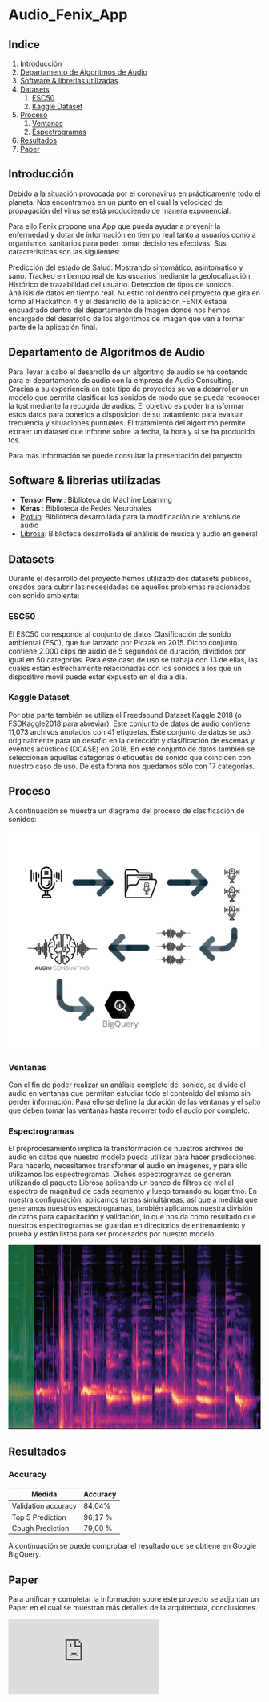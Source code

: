 # Audio_Fenix_App

## Indice

1. [Introducción](#introduccion)
2. [Departamento de Algoritmos de Audio](#algoritmo)
3. [Software & librerias utilizadas](#software)
4. [Datasets](#datasets)
    1. [ESC50](#ESC50)
    2. [Kaggle Dataset](#kaggledataset)
5. [Proceso](#proceso)
    1. [Ventanas](#window)
    2. [Espectrogramas](#spectrograms)
6. [Resultados](#resultado)
7. [Paper](#paper)


## Introducción <a name="introduccion"></a>

Debido a la situación provocada por el coronavirus en prácticamente todo el planeta. Nos encontramos en un punto en el cual la velocidad de propagación del virus se está produciendo de manera exponencial. 

Para ello Fenix propone una App que pueda ayudar a prevenir la enfermedad y dotar de información en tiempo real tanto a usuarios como a organismos sanitarios para poder tomar decisiones efectivas. Sus características son las siguientes: 

Predicción del estado de Salud: Mostrando sintomático, asintomático y sano.
Trackeo en tiempo real de los usuarios mediante la geolocalización. 
Histórico de trazabilidad del usuario.
Detección de tipos de sonidos.
Análisis de datos en tiempo real.
Nuestro rol dentro del proyecto que gira en torno al Hackathon 4 y el desarrollo de la aplicación FENIX estaba encuadrado dentro del departamento de Imagen donde nos hemos encargado del desarrollo de los algoritmos de imagen que van a formar parte de la aplicación final. 



## Departamento de Algoritmos de Audio <a name="algoritmo"></a>

Para llevar a cabo el desarrollo de un algoritmo de audio se ha contando para el departamento de audio con la empresa de Audio Consulting. Gracias a su experiencia en este tipo de proyectos se va a desarrollar un modelo que permita clasificar los sonidos de modo que se pueda reconocer la tost mediante la recogida de audios. 
El objetivo es poder transformar estos datos para ponerlos a disposición de su tratamiento para evaluar frecuencia y situaciones puntuales. El tratamiento del algortimo permite extraer un dataset que informe sobre la fecha, la hora y si se ha producido tos. 

Para más información se puede consultar la presentación del proyecto:


## Software & librerias utilizadas <a name="software"></a>

* **Tensor Flow** : Biblioteca de Machine Learning
* **Keras** : Biblioteca de Redes Neuronales
* [Pydub](https://github.com/jiaaro/pydub): Biblioteca desarrollada para la modificación de archivos de audio
* [Librosa](https://github.com/librosa/librosa): Biblioteca desarrollada el análisis de música y audio en general

## Datasets <a name="datasets"></a>

Durante el desarrollo del proyecto hemos utilizado dos datasets públicos, creados para cubrir las necesidades de aquellos problemas relacionados con sonido ambiente:

### ESC50 <a name="ESC50"></a>

El ESC50 corresponde al conjunto de datos Clasificación de sonido ambiental (ESC), que fue lanzado por Piczak en 2015. Dicho conjunto contiene 2.000 clips de audio de 5 segundos de duración, divididos por igual en 50 categorías. Para este caso de uso se trabaja con 13 de ellas, las cuales están estrechamente relacionadas con los sonidos a los que un dispositivo móvil puede estar expuesto en el día a día.

### Kaggle Dataset <a name="kaggledataset"></a>

Por otra parte también se utiliza el Freedsound Dataset Kaggle 2018 (o FSDKaggle2018 para abreviar). Este conjunto de datos de audio contiene 11,073 archivos anotados con 41 etiquetas. Este conjunto de datos se usó originalmente para un desafío en la detección y clasificación de escenas y eventos acústicos (DCASE) en 2018. En este conjunto de datos también se seleccionan aquellas categorías o etiquetas de sonido que coinciden con nuestro caso de uso. De esta forma nos quedamos sólo con 17 categorías.

## Proceso<a name="proceso"></a>

A continuación se muestra un diagrama del proceso de clasificación de sonidos:

![image](https://github.com/gevama/Audio_Fenix_App/blob/master/4.%20Data%20example/Work_flow_h4.jpeg)

### Ventanas<a name="window"></a>

Con el fin de poder realizar un análisis completo del sonido, se divide el audio en ventanas que permitan estudiar todo el contenido del mismo sin perder información. Para ello se define la duración de las ventanas y el salto que deben tomar las ventanas hasta recorrer todo el audio por completo.

### Espectrogramas<a name="spectrograms"></a>

El preprocesamiento implica la transformación de nuestros archivos de audio en datos que nuestro modelo pueda utilizar para hacer predicciones. Para hacerlo, necesitamos transformar el audio en imágenes, y para ello utilizamos los espectrogramas. Dichos espectrogramas se generan utilizando el paquete Librosa aplicando un banco de filtros de mel al espectro de magnitud de cada segmento y luego tomando su logaritmo.
En nuestra configuración, aplicamos tareas simultáneas, así que a medida que generamos nuestros espectrogramas, también aplicamos nuestra división de datos para capacitación y validación, lo que nos da como resultado que nuestros espectrogramas se guardan en directorios de entrenamiento y prueba y están listos para ser procesados ​​por nuestro modelo.

![gif](https://github.com/gevama/Audio_Fenix_App/blob/master/4.%20Data%20example/espectrograma.gif)

## Resultados <a name="resultados"></a>

### Accuracy 

| Medida  |    Accuracy    |
| ------------- | ------------- |
| Validation accuracy     |    84,04%    |
| Top 5 Prediction       |    96,17 %    |
| Cough Prediction    |    79,00 %    |

A continuación se puede comprobar el resultado que se obtiene en Google BigQuery.


## Paper <a name="paper"></a>

Para unificar y completar la información sobre este proyecto se adjuntan un Paper en el cual se muestran más detalles de la arquitectura, conclusiones.

![ScreenShot](https://github.com/gevama/Audio_Fenix_App/blob/master/4.%20Data%20example/Paper_DP4.pdf)

